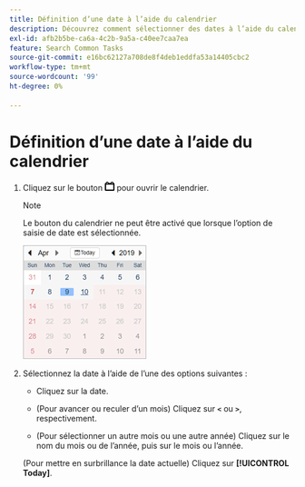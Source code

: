 ```yaml
---
title: Définition d’une date à l’aide du calendrier
description: Découvrez comment sélectionner des dates à l’aide du calendrier.
exl-id: afb2b5be-ca6a-4c2b-9a5a-c40ee7caa7ea
feature: Search Common Tasks
source-git-commit: e16bc62127a708de8f4deb1eddfa53a14405cbc2
workflow-type: tm+mt
source-wordcount: '99'
ht-degree: 0%

---
```


# Définition d’une date à l’aide du calendrier

1. Cliquez sur le bouton ![Calendrier](/help/search-social-commerce/assets/calendar-date-range.png "Bouton Calendrier") pour ouvrir le calendrier.

   >[!NOTE]
   >
   >Le bouton du calendrier ne peut être activé que lorsque l’option de saisie de date est sélectionnée.

   ![Calendrier ouvert](/help/search-social-commerce/assets/calendar-full.png "calendrier ouvert")

1. Sélectionnez la date à l’aide de l’une des options suivantes :

   * Cliquez sur la date.

   * (Pour avancer ou reculer d’un mois) Cliquez sur **`<`** ou **`>`**, respectivement.

   * (Pour sélectionner un autre mois ou une autre année) Cliquez sur le nom du mois ou de l’année, puis sur le mois ou l’année.

   (Pour mettre en surbrillance la date actuelle) Cliquez sur **[!UICONTROL Today]**.
